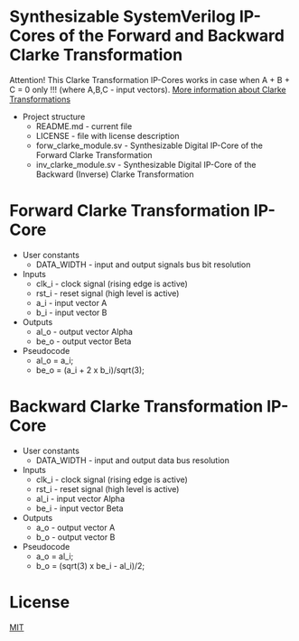 # Synthesizable SystemVerilog IP-Cores of the Forward and Backward Clarke Transformation

Attention! This Clarke Transformation IP-Cores works in case when A + B + C = 0 only !!! (where A,B,C - input vectors).
[More information about Clarke Transformations](https://en.wikipedia.org/wiki/Alpha%E2%80%93beta_transformation)

* Project structure
	* README.md - current file
	* LICENSE - file with license description
  * forw_clarke_module.sv - Synthesizable Digital IP-Core of the Forward Clarke Transformation
  * inv_clarke_module.sv  - Synthesizable Digital IP-Core of the Backward (Inverse) Clarke Transformation

# Forward Clarke Transformation IP-Core

* User constants
  * DATA_WIDTH - input and output signals bus bit resolution
* Inputs
  * clk_i - clock signal (rising edge is active)
  * rst_i - reset signal (high level is active)
  * a_i   - input vector A
  * b_i   - input vector B
* Outputs
  * al_o  - output vector Alpha
  * be_o  - output vector Beta
* Pseudocode
	* al_o = a_i;
	* be_o = (a_i + 2 x b_i)/sqrt(3);

# Backward Clarke Transformation IP-Core

* User constants
	* DATA_WIDTH - input and output data bus resolution
* Inputs
	* clk_i - clock signal (rising edge is active)
	* rst_i - reset signal (high level is active)
 	* al_i  - input vector Alpha
 	* be_i  - input vector Beta
* Outputs
 	* a_o   - output vector A
 	* b_o   - output vector B
* Pseudocode
	* a_o = al_i;
  *	b_o = (sqrt(3) x be_i - al_i)/2;
  
# License
  
[MIT](./LICENSE "License Description")
